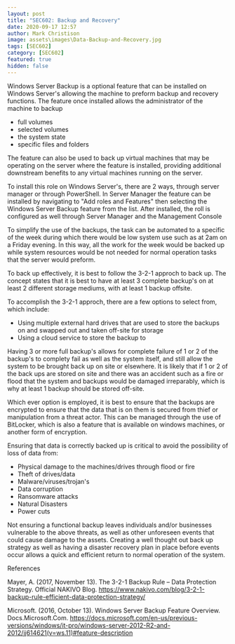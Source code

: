```yaml
---
layout: post
title: "SEC602: Backup and Recovery"
date: 2020-09-17 12:57
author: Mark Christison
image: assets\images\Data-Backup-and-Recovery.jpg
tags: [SEC602]
category: [SEC602]
featured: true
hidden: false
---
```


Windows Server Backup is a optional feature that can be installed on Windows Server's allowing the machine to preform backup and recovery functions. The feature once installed allows the administrator of the machine to backup

- full volumes
- selected volumes
- the system state
- specific files and folders

The feature can also be used to back up virtual machines that may be operating on the server where the feature is installed, providing additional downstream benefits to any virtual machines running on the server.

To install this role on Windows Server's, there are 2 ways, through server manager or through PowerShell. In Server Manager the feature can be installed by navigating to "Add roles and Features" then selecting the Windows Server Backup feature from the list. After installed, the roll is configured as well through Server Manager and the Management Console

To simplify the use of the backups, the task can be automated to a specific of the week during which there would be low system use such as at 2am on a Friday evening. In this way, all the work for the week would be backed up while system resources would be not needed for normal operation tasks that the server would preform.

To back up effectively, it is best to follow the 3-2-1 approch to back up. The concept states that it is best to have at least 3 complete backup's on at least 2 different storage mediums, with at least 1 backup offsite.

To accomplish the 3-2-1 approch, there are a few options to select from, which include:

- Using multiple external hard drives that are used to store the backups on and swapped out and taken off-site for storage
- Using a cloud service to store the backup to

Having 3 or more full backup's allows for complete failure of 1 or 2 of the backup's to complety fail as well as the system itself, and still allow the system to be brought back up on site or elsewhere. It is likely that if 1 or 2 of the back ups are stored on site and there was an accident such as a fire or flood that the system and backups would be damaged irreparably, which is why at least 1 backup should be stored off-site.

Which ever option is employed, it is best to ensure that the backups are encrypted to ensure that the data that is on them is secured from thief or manipulation from a threat actor. This can be managed through the use of BitLocker, which is also a feature that is available on windows machines, or another form of encryption.

Ensuring that data is correctly backed up is critical to avoid the possibility of loss of data from:

- Physical damage to the machines/drives through flood or fire
- Theft of drives/data
- Malware/viruses/trojan's
- Data corruption
- Ransomware attacks
- Natural Disasters
- Power cuts

Not ensuring a functional backup leaves individuals and/or businesses vulnerable to the above threats, as well as other unforeseen events that could cause damage to the assets. Creating a well thought out back up strategy as well as having a disaster recovery plan in place before events occur allows a quick and efficient return to normal operation of the system.

References

Mayer, A. (2017, November 13). The 3-2-1 Backup Rule – Data Protection Strategy. Official NAKIVO Blog. https://www.nakivo.com/blog/3-2-1-backup-rule-efficient-data-protection-strategy/

Microsoft. (2016, October 13). Windows Server Backup Feature Overview. Docs.Microsoft.Com. https://docs.microsoft.com/en-us/previous-versions/windows/it-pro/windows-server-2012-R2-and-2012/jj614621(v=ws.11)#feature-description
‌

